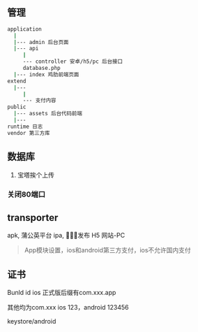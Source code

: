 ## 管理

```bash
application
  |
  |--- admin 后台页面
  |--- api
     |
     --- controller 安卓/h5/pc 后台接口
     database.php
  |--- index 鸡肋前端页面
extend
  |---
     |
     --- 支付内容
public
  |--- assets 后台代码前端
  |--- 
runtime 日志
vendor 第三方库
```

## 数据库

1. 宝塔挨个上传


### 关闭80端口

## transporter

apk, 蒲公英平台
ipa, 发布
H5 网站-PC

> App模块设置，ios和android第三方支付，ios不允许国内支付

## 证书

Bunld id ios 正式版后缀有com.xxx.app

其他均为com.xxx
ios 123，android 123456

keystore/android